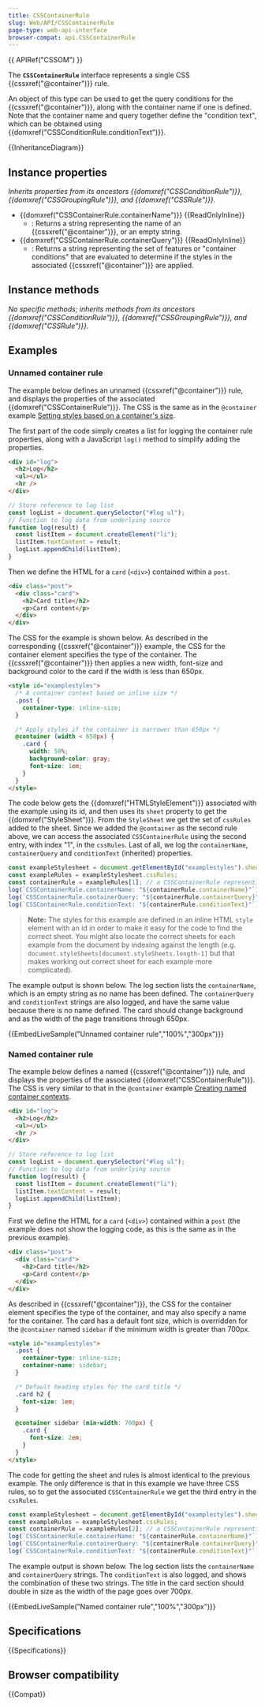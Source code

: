 ```yaml
---
title: CSSContainerRule
slug: Web/API/CSSContainerRule
page-type: web-api-interface
browser-compat: api.CSSContainerRule
---
```


{{ APIRef("CSSOM") }}

The **`CSSContainerRule`** interface represents a single CSS {{cssxref("@container")}} rule.

An object of this type can be used to get the query conditions for the {{cssxref("@container")}}, along with the container name if one is defined.
Note that the container name and query together define the "condition text", which can be obtained using {{domxref("CSSConditionRule.conditionText")}}.

{{InheritanceDiagram}}

## Instance properties

_Inherits properties from its ancestors {{domxref("CSSConditionRule")}}, {{domxref("CSSGroupingRule")}}, and {{domxref("CSSRule")}}._

- {{domxref("CSSContainerRule.containerName")}} {{ReadOnlyInline}}
  - : Returns a string representing the name of an {{cssxref("@container")}}, or an empty string.
- {{domxref("CSSContainerRule.containerQuery")}} {{ReadOnlyInline}}
  - : Returns a string representing the set of features or "container conditions" that are evaluated to determine if the styles in the associated {{cssxref("@container")}} are applied.

## Instance methods

_No specific methods; inherits methods from its ancestors {{domxref("CSSConditionRule")}}, {{domxref("CSSGroupingRule")}}, and {{domxref("CSSRule")}}._

## Examples

### Unnamed container rule

The example below defines an unnamed {{cssxref("@container")}} rule, and displays the properties of the associated {{domxref("CSSContainerRule")}}.
The CSS is the same as in the `@container` example [Setting styles based on a container's size](/en-US/docs/Web/CSS/@container#setting_styles_based_on_a_containers_size).

The first part of the code simply creates a list for logging the container rule properties, along with a JavaScript `log()` method to simplify adding the properties.

```html
<div id="log">
  <h2>Log</h2>
  <ul></ul>
  <hr />
</div>
```

```js
// Store reference to log list
const logList = document.querySelector("#log ul");
// Function to log data from underlying source
function log(result) {
  const listItem = document.createElement("li");
  listItem.textContent = result;
  logList.appendChild(listItem);
}
```

Then we define the HTML for a `card` (`<div>`) contained within a `post`.

```html
<div class="post">
  <div class="card">
    <h2>Card title</h2>
    <p>Card content</p>
  </div>
</div>
```

The CSS for the example is shown below.
As described in the corresponding {{cssxref("@container")}} example, the CSS for the container element specifies the type of the container.
The {{cssxref("@container")}} then applies a new width, font-size and background color to the card if the width is less than 650px.

```html
<style id="examplestyles">
  /* A container context based on inline size */
  .post {
    container-type: inline-size;
  }

  /* Apply styles if the container is narrower than 650px */
  @container (width < 650px) {
    .card {
      width: 50%;
      background-color: gray;
      font-size: 1em;
    }
  }
</style>
```

The code below gets the {{domxref("HTMLStyleElement")}} associated with the example using its id, and then uses its `sheet` property to get the {{domxref("StyleSheet")}}.
From the `StyleSheet` we get the set of `cssRules` added to the sheet.
Since we added the `@container` as the second rule above, we can access the associated `CSSContainerRule` using the second entry, with index "1", in the `cssRules`.
Last of all, we log the `containerName`, `containerQuery` and `conditionText` (inherited) properties.

```js
const exampleStylesheet = document.getElementById("examplestyles").sheet;
const exampleRules = exampleStylesheet.cssRules;
const containerRule = exampleRules[1]; // a CSSContainerRule representing the container rule.
log(`CSSContainerRule.containerName: "${containerRule.containerName}"`);
log(`CSSContainerRule.containerQuery: "${containerRule.containerQuery}"`);
log(`CSSContainerRule.conditionText: "${containerRule.conditionText}"`);
```

> **Note:** The styles for this example are defined in an inline HTML `style` element with an id in order to make it easy for the code to find the correct sheet.
> You might also locate the correct sheets for each example from the document by indexing against the length (e.g. `document.styleSheets[document.styleSheets.length-1]` but that makes working out correct sheet for each example more complicated).

The example output is shown below.
The log section lists the `containerName`, which is an empty string as no name has been defined.
The `containerQuery` and `conditionText` strings are also logged, and have the same value because there is no name defined.
The card should change background and as the width of the page transitions through 650px.

{{EmbedLiveSample("Unnamed container rule","100%","300px")}}

### Named container rule

The example below defines a named {{cssxref("@container")}} rule, and displays the properties of the associated {{domxref("CSSContainerRule")}}.
The CSS is very similar to that in the `@container` example [Creating named container contexts](/en-US/docs/Web/CSS/@container#creating_named_container_contexts).

```html hidden
<div id="log">
  <h2>Log</h2>
  <ul></ul>
  <hr />
</div>
```

```js hidden
// Store reference to log list
const logList = document.querySelector("#log ul");
// Function to log data from underlying source
function log(result) {
  const listItem = document.createElement("li");
  listItem.textContent = result;
  logList.appendChild(listItem);
}
```

First we define the HTML for a `card` (`<div>`) contained within a `post` (the example does not show the logging code, as this is the same as in the previous example).

```html
<div class="post">
  <div class="card">
    <h2>Card title</h2>
    <p>Card content</p>
  </div>
</div>
```

As described in {{cssxref("@container")}}, the CSS for the container element specifies the type of the container, and may also specify a name for the container.
The card has a default font size, which is overridden for the `@container` named `sidebar` if the minimum width is greater than 700px.

```html
<style id="examplestyles">
  .post {
    container-type: inline-size;
    container-name: sidebar;
  }

  /* Default heading styles for the card title */
  .card h2 {
    font-size: 1em;
  }

  @container sidebar (min-width: 700px) {
    .card {
      font-size: 2em;
    }
  }
</style>
```

The code for getting the sheet and rules is almost identical to the previous example.
The only difference is that in this example we have three CSS rules, so to get the associated `CSSContainerRule` we get the third entry in the `cssRules`.

```js
const exampleStylesheet = document.getElementById("examplestyles").sheet;
const exampleRules = exampleStylesheet.cssRules;
const containerRule = exampleRules[2]; // a CSSContainerRule representing the container rule.
log(`CSSContainerRule.containerName: "${containerRule.containerName}"`);
log(`CSSContainerRule.containerQuery: "${containerRule.containerQuery}"`);
log(`CSSContainerRule.conditionText: "${containerRule.conditionText}"`);
```

The example output is shown below.
The log section lists the `containerName` and `containerQuery` strings.
The `conditionText` is also logged, and shows the combination of these two strings.
The title in the card section should double in size as the width of the page goes over 700px.

{{EmbedLiveSample("Named container rule","100%","300px")}}

## Specifications

{{Specifications}}

## Browser compatibility

{{Compat}}
